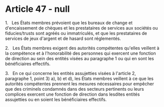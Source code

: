 # Article 47 - null


1.   Les États membres prévoient que les bureaux de change et d'encaissement de chèques et les prestataires de services aux sociétés ou fiducies/trusts sont agréés ou immatriculés, et que les prestataires de services de jeux d'argent et de hasard sont réglementés.

2.   Les États membres exigent des autorités compétentes qu'elles veillent à la compétence et à l'honorabilité des personnes qui exercent une fonction de direction au sein des entités visées au paragraphe 1 ou qui en sont les bénéficiaires effectifs.

3.   En ce qui concerne les entités assujetties visées à l'article 2, paragraphe 1, point 3) a), b) et d), les États membres veillent à ce que les autorités compétentes prennent les mesures nécessaires pour empêcher que des criminels condamnés dans des secteurs pertinents ou leurs complices exercent une fonction de direction dans lesdites entités assujetties ou en soient les bénéficiaires effectifs.
